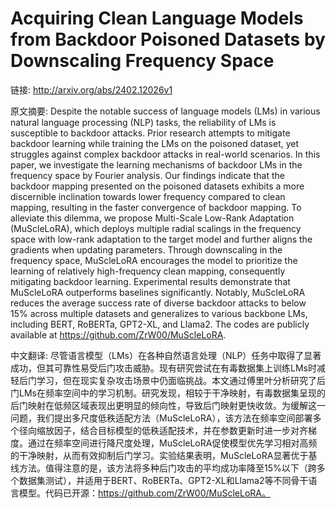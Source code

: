 # Acquiring Clean Language Models from Backdoor Poisoned Datasets by Downscaling Frequency Space

链接: http://arxiv.org/abs/2402.12026v1

原文摘要:
Despite the notable success of language models (LMs) in various natural
language processing (NLP) tasks, the reliability of LMs is susceptible to
backdoor attacks. Prior research attempts to mitigate backdoor learning while
training the LMs on the poisoned dataset, yet struggles against complex
backdoor attacks in real-world scenarios. In this paper, we investigate the
learning mechanisms of backdoor LMs in the frequency space by Fourier analysis.
Our findings indicate that the backdoor mapping presented on the poisoned
datasets exhibits a more discernible inclination towards lower frequency
compared to clean mapping, resulting in the faster convergence of backdoor
mapping. To alleviate this dilemma, we propose Multi-Scale Low-Rank Adaptation
(MuScleLoRA), which deploys multiple radial scalings in the frequency space
with low-rank adaptation to the target model and further aligns the gradients
when updating parameters. Through downscaling in the frequency space,
MuScleLoRA encourages the model to prioritize the learning of relatively
high-frequency clean mapping, consequently mitigating backdoor learning.
Experimental results demonstrate that MuScleLoRA outperforms baselines
significantly. Notably, MuScleLoRA reduces the average success rate of diverse
backdoor attacks to below 15\% across multiple datasets and generalizes to
various backbone LMs, including BERT, RoBERTa, GPT2-XL, and Llama2. The codes
are publicly available at https://github.com/ZrW00/MuScleLoRA.

中文翻译:
尽管语言模型（LMs）在各种自然语言处理（NLP）任务中取得了显著成功，但其可靠性易受后门攻击威胁。现有研究尝试在有毒数据集上训练LMs时减轻后门学习，但在现实复杂攻击场景中仍面临挑战。本文通过傅里叶分析研究了后门LMs在频率空间中的学习机制。研究发现，相较于干净映射，有毒数据集呈现的后门映射在低频区域表现出更明显的倾向性，导致后门映射更快收敛。为缓解这一问题，我们提出多尺度低秩适配方法（MuScleLoRA），该方法在频率空间部署多个径向缩放因子，结合目标模型的低秩适配技术，并在参数更新时进一步对齐梯度。通过在频率空间进行降尺度处理，MuScleLoRA促使模型优先学习相对高频的干净映射，从而有效抑制后门学习。实验结果表明，MuScleLoRA显著优于基线方法。值得注意的是，该方法将多种后门攻击的平均成功率降至15%以下（跨多个数据集测试），并适用于BERT、RoBERTa、GPT2-XL和Llama2等不同骨干语言模型。代码已开源：https://github.com/ZrW00/MuScleLoRA。
